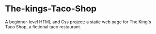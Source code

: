 # The-kings-Taco-Shop
A beginner-level HTML and Css project: a static web page for The King's Taco Shop, a fictional taco restaurant.

